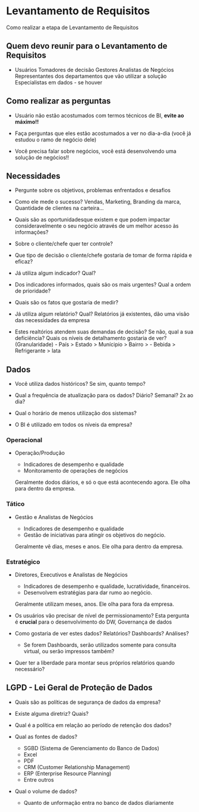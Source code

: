 # Levantamento de Requisitos

Como realizar a etapa de Levantamento de Requisitos

## Quem devo reunir para o Levantamento de Requisitos
- Usuários
    Tomadores de decisão
    Gestores
    Analistas de Negócios
    Representantes dos departamentos que vão utilizar a solução
    Especialistas em dados - se houver

## Como realizar as perguntas

- Usuário não estão acostumados com termos técnicos de BI, **evite ao máximo!!**

- Faça perguntas que eles estão acostumados a ver no dia-a-dia (você já estudou o ramo de negócio dele)

- Você precisa falar sobre negócios, você está desenvolvendo uma solução de negócios!!

## Necessidades

- Pergunte sobre os objetivos, problemas enfrentados e desafios

- Como ele mede o sucesso? 
    Vendas, Marketing, Branding da marca, Quantidade de clientes na carteira...

- Quais são as oportunidadesque existem e que podem impactar consideravelmente o seu negócio através de um melhor acesso às informações?

- Sobre o cliente/chefe quer ter controle?

- Que tipo de decisão o cliente/chefe gostaria de tomar de forma rápida e eficaz?

- Já utiliza algum indicador? Qual?

- Dos indicadores informados, quais são os mais urgentes? Qual a ordem de prioridade?

- Quais são os fatos que gostaria de medir?

- Já utiliza algum relatório? Qual? 
    Relatórios já existentes, dão uma visão das necessidades da empresa

- Estes realtórios atendem suas demandas de decisão? Se não, qual a sua deficiência?
    Quais os níveis de detalhamento gostaria de ver? (Granularidade)
        - País > Estado > Munícipio > Bairro > 
        - Bebida > Refrigerante > lata

## Dados

- Você utiliza dados históricos? Se sim, quanto tempo?

- Qual a frequência de atualização para os dados? Diário? Semanal? 2x ao dia?

- Qual o horário de menos utilização dos sistemas? 

- O BI é utilizado em todos os níveis da empresa?

### Operacional

- Operação/Produção 
    - Indicadores de desempenho e qualidade
    - Monitoramento de operações de negócios

    Geralmente dodos diários, e só o que está acontecendo agora. Ele olha para dentro da empresa.

### Tático

- Gestão e Analistas de Negócios
    - Indicadores de desempenho e qualidade 
    - Gestão de iniciativas para atingir os objetivos do negócio.

    Geralmente vê dias, meses e anos. Ele olha para dentro da empresa.

### Estratégico

- Diretores, Executivos e Analistas de Negócios
    - Indicadores de desempenho e  qualidade, lucratividade, financeiros.
    - Desenvolvem estratégias para dar rumo ao negócio.

    Geralmente utilizam meses, anos. Ele olha para fora da empresa.

- Os usuários vão precisar de nível de permissionamento? 
    Esta pergunta é **crucial** para o desenvolvimento do DW, Governança de dados

- Como gostaria de ver estes dados? Relatórios? Dashboards? Análises?
    - Se forem Dashboards, serão utilizados somente para consulta virtual, ou serão impressos também?

- Quer ter a liberdade para montar seus próprios relatórios quando necessário?

## LGPD - Lei Geral de Proteção de Dados

- Quais são as políticas de segurança de dados da empresa?

- Existe alguma diretriz? Quais?

- Qual é a política em relação ao período de retenção dos dados? 

- Qual as fontes de dados? 
    - SGBD (Sistema de Gerenciamento do Banco de Dados)
    - Excel
    - PDF
    - CRM (Customer Relationship Management)
    - ERP (Enterprise Resource Planning)
    - Entre outros

- Qual o volume de dados?
    - Quanto de unformação entra no banco de dados diariamente
